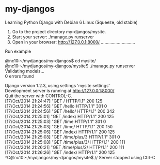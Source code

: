my-djangos
==========

Learning Python Django with Debian 6 Linux (Squeeze, old stable)

1. Go to the project directory my-djangos/mysite.
2. Start your server:    ./manage.py runserver
3. Open in your browser: http://127.0.0.1:8000/
............................

Run example

@nc10:~/mydjangos/my-djangos$ cd mysite/  
@nc10:~/mydjangos/my-djangos/mysite$ ./manage.py runserver  
Validating models...  
0 errors found

Django version 1.2.3, using settings 'mysite.settings'  
Development server is running at http://127.0.0.1:8000/  
Quit the server with CONTROL-C.  
[17/Oct/2014 21:24:47] "GET / HTTP/1.1" 200 125  
[17/Oct/2014 21:24:56] "GET /hello HTTP/1.1" 301 0  
[17/Oct/2014 21:24:56] "GET /hello/ HTTP/1.1" 200 342  
[17/Oct/2014 21:25:01] "GET /index/ HTTP/1.1" 200 125  
[17/Oct/2014 21:25:03] "GET /time HTTP/1.1" 301 0  
[17/Oct/2014 21:25:03] "GET /time/ HTTP/1.1" 200 150  
[17/Oct/2014 21:25:06] "GET /index/ HTTP/1.1" 200 125  
[17/Oct/2014 21:25:08] "GET /time/plus/3 HTTP/1.1" 301 0  
[17/Oct/2014 21:25:08] "GET /time/plus/3/ HTTP/1.1" 200 111  
[17/Oct/2014 21:26:21] "GET /time/plus/2/ HTTP/1.1" 200 111  
[17/Oct/2014 21:26:26] "GET /index/ HTTP/1.1" 200 125  
^C@nc10:~/mydjangos/my-djangos/mysite$ 
// Server stopped using Ctrl-C
